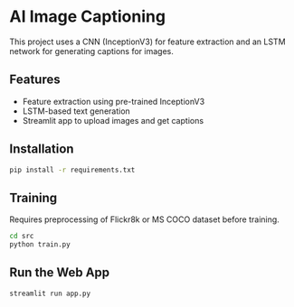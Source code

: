 # AI Image Captioning 

This project uses a CNN (InceptionV3) for feature extraction and an LSTM network for generating captions for images.

## Features
- Feature extraction using pre-trained InceptionV3
- LSTM-based text generation
- Streamlit app to upload images and get captions

## Installation
```bash
pip install -r requirements.txt
```

## Training
Requires preprocessing of Flickr8k or MS COCO dataset before training.

```bash
cd src
python train.py
```

## Run the Web App
```bash
streamlit run app.py
```

